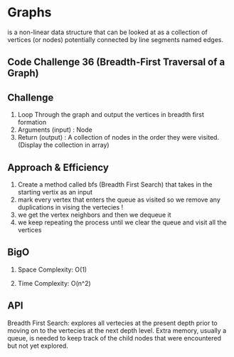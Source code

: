 # Graphs
is a non-linear data structure that can be looked at as a collection of vertices (or nodes) potentially connected by line segments named edges.

## Code Challenge 36 (Breadth-First Traversal of a Graph)
## Challenge 
1. Loop Through the graph and output the vertices in breadth first formation
2. Arguments (input) : Node 
3. Return (output) : A collection of nodes in the order they were visited. (Display the collection in array)


## Approach & Efficiency
1. Create a method called bfs (Breadth First Search) that takes in the starting vertix as an input
2. mark every vertex that enters the queue as visited so we remove any duplications in vising the vertecies !
3. we get the vertex neighbors and then we dequeue it
4. we keep repeating the process until we clear the queue and visit all the vertices

## BigO
1. Space Complexity: O(1)

2. Time Complexity: O(n^2)

## API
Breadth First Search: explores all vertecies at the present depth prior to moving on to the vertecies at the next depth level. Extra memory, usually a queue, is needed to keep track of the child nodes that were encountered but not yet explored.